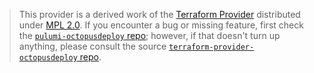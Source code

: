 > This provider is a derived work of the [Terraform Provider](https://github.com/OctopusDeploy/terraform-provider-octopusdeploy)
> distributed under [MPL 2.0](https://www.mozilla.org/en-US/MPL/2.0/). If you encounter a bug or missing feature,
> first check the [`pulumi-octopusdeploy` repo](https://github.com/pulumi/pulumi-octopus/issues); however, if that doesn't turn up anything,
> please consult the source [`terraform-provider-octopusdeploy` repo](https://github.com/OctopusDeploy/terraform-provider-octopusdeploy/issues).
